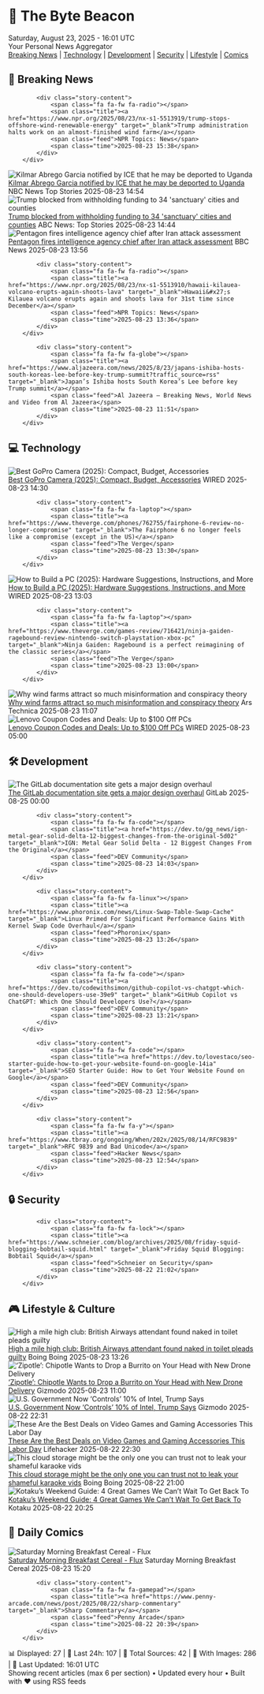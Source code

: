 <!-- Processing 54 RSS feeds at 2025-08-23 16:01:39 UTC -->
<!-- Processing: XKCD -->
<!-- Processing: Saturday Morning Breakfast Cereal -->
<!-- Processing: Penny Arcade -->
<!-- Processing: CNN Top Stories -->
<!-- Processing: CNN Breaking News -->
<!-- Processing: BBC World News -->
<!-- Processing: NPR News -->
<!-- Processing: Associated Press Breaking -->
<!-- Processing: NBC News Breaking -->
<!-- Processing: Guardian World News -->
<!-- Processing: Sky News World -->
<!-- Processing: O'Reilly Radar -->
<!-- Processing: Lobsters Python -->
<!-- Processing: Dev.to -->
<!-- Processing: StackOverflow Blog -->
<!-- Processing: Phoronix Linux News -->
<!-- Processing: It's FOSS -->
<!-- Processing: OMG! Ubuntu -->
<!-- Processing: DistroWatch -->
<!-- Processing: Linux.com -->
<!-- Processing: Red Hat Blog -->
<!-- Processing: DZone -->
<!-- Processing: Martin Fowler -->
<!-- Processing: Coding Horror -->
<!-- Processing: Krebs on Security -->
<!-- Generated 5 new posts out of 25 feeds processed -->
<div class="newspaper-header">
    <h1 class="newspaper-title">📰 The Byte Beacon</h1>
    <div class="newspaper-date">Saturday, August 23, 2025 - 16:01 UTC</div>
    <div class="newspaper-subtitle">Your Personal News Aggregator</div>
</div>

<div class="newspaper-nav">
    <a href="#breaking">Breaking News</a> |
    <a href="#tech">Technology</a> |
    <a href="#dev">Development</a> |
    <a href="#security">Security</a> |
    <a href="#lifestyle">Lifestyle</a> |
    <a href="#webcomics">Comics</a>
</div>

<div class="news-section breaking-news" id="breaking">
<h2 class="section-header">🚨 Breaking News</h2>
<div class="stories-container">
<div class="story">
            
            <div class="story-content">
                <span class="fa fa-fw fa-radio"></span>
                <span class="title"><a href="https://www.npr.org/2025/08/23/nx-s1-5513919/trump-stops-offshore-wind-renewable-energy" target="_blank">Trump administration halts work on an almost-finished wind farm</a></span>
                <span class="feed">NPR Topics: News</span>
                <span class="time">2025-08-23 15:38</span>
            </div>
        </div>
<div class="story">
            <img src="https://media-cldnry.s-nbcnews.com/image/upload/t_fit_1500w/rockcms/2025-08/250823-kilmar-abrego-garcia-mn-1045-dd3946.jpg" alt="Kilmar Abrego Garcia notified by ICE that he may be deported to Uganda" class="story-image" loading="lazy" onerror="this.style.display='none'">
            <div class="story-content">
                <span class="fa fa-fw fa-broadcast-tower"></span>
                <span class="title"><a href="https://www.nbcnews.com/news/us-news/kilmar-abrego-garcia-may-be-deported-uganda-rcna226756" target="_blank">Kilmar Abrego Garcia notified by ICE that he may be deported to Uganda</a></span>
                <span class="feed">NBC News Top Stories</span>
                <span class="time">2025-08-23 14:54</span>
            </div>
        </div>
<div class="story">
            <img src="https://s.abcnews.com/images/US/ice-los-angeles-gty-jt-250823_1755954613565_hpMain_4x3t_384.jpg" alt="Trump blocked from withholding funding to 34 &#x27;sanctuary&#x27; cities and counties" class="story-image" loading="lazy" onerror="this.style.display='none'">
            <div class="story-content">
                <span class="fa fa-fw fa-tv"></span>
                <span class="title"><a href="https://abcnews.go.com/US/judge-blocks-trump-admin-withholding-funding-34-cities/story?id=124912855" target="_blank">Trump blocked from withholding funding to 34 &#x27;sanctuary&#x27; cities and counties</a></span>
                <span class="feed">ABC News: Top Stories</span>
                <span class="time">2025-08-23 14:44</span>
            </div>
        </div>
<div class="story">
            <img src="https://ichef.bbci.co.uk/ace/standard/240/cpsprodpb/d3a2/live/af7b5eb0-8012-11f0-83cc-c5da98c419b8.jpg" alt="Pentagon fires intelligence agency chief after Iran attack assessment" class="story-image" loading="lazy" onerror="this.style.display='none'">
            <div class="story-content">
                <span class="fa fa-fw fa-earth-americas"></span>
                <span class="title"><a href="https://www.bbc.com/news/articles/c2dj217z2w6o?at_medium=RSS&at_campaign=rss" target="_blank">Pentagon fires intelligence agency chief after Iran attack assessment</a></span>
                <span class="feed">BBC News</span>
                <span class="time">2025-08-23 13:56</span>
            </div>
        </div>
<div class="story">
            
            <div class="story-content">
                <span class="fa fa-fw fa-radio"></span>
                <span class="title"><a href="https://www.npr.org/2025/08/23/nx-s1-5513910/hawaii-kilauea-volcano-erupts-again-shoots-lava" target="_blank">Hawaii&#x27;s Kilauea volcano erupts again and shoots lava for 31st time since December</a></span>
                <span class="feed">NPR Topics: News</span>
                <span class="time">2025-08-23 13:36</span>
            </div>
        </div>
<div class="story">
            
            <div class="story-content">
                <span class="fa fa-fw fa-globe"></span>
                <span class="title"><a href="https://www.aljazeera.com/news/2025/8/23/japans-ishiba-hosts-south-koreas-lee-before-key-trump-summit?traffic_source=rss" target="_blank">Japan’s Ishiba hosts South Korea’s Lee before key Trump summit</a></span>
                <span class="feed">Al Jazeera – Breaking News, World News and Video from Al Jazeera</span>
                <span class="time">2025-08-23 11:51</span>
            </div>
        </div>
</div>
</div>
<div class="news-section tech-news" id="tech">
<h2 class="section-header">💻 Technology</h2>
<div class="stories-container">
<div class="story">
            <img src="https://media.wired.com/photos/68a91d240ff15a77d5c4a427/master/pass/Which%20GoPro%20Hero%20Camera%20Should%20You%20Buy_.png" alt="Best GoPro Camera (2025): Compact, Budget, Accessories" class="story-image" loading="lazy" onerror="this.style.display='none'">
            <div class="story-content">
                <span class="fa fa-fw fa-bolt"></span>
                <span class="title"><a href="https://www.wired.com/gallery/best-gopro-hero-camera/" target="_blank">Best GoPro Camera (2025): Compact, Budget, Accessories</a></span>
                <span class="feed">WIRED</span>
                <span class="time">2025-08-23 14:30</span>
            </div>
        </div>
<div class="story">
            
            <div class="story-content">
                <span class="fa fa-fw fa-laptop"></span>
                <span class="title"><a href="https://www.theverge.com/phones/762755/fairphone-6-review-no-longer-compromise" target="_blank">The Fairphone 6 no longer feels like a compromise (except in the US)</a></span>
                <span class="feed">The Verge</span>
                <span class="time">2025-08-23 13:30</span>
            </div>
        </div>
<div class="story">
            <img src="https://media.wired.com/photos/68a9343a0fd1543a96aba606/master/pass/Want%20a%20Better%20PC_%20Try%20Building%20Your%20Own.png" alt="How to Build a PC (2025): Hardware Suggestions, Instructions, and More" class="story-image" loading="lazy" onerror="this.style.display='none'">
            <div class="story-content">
                <span class="fa fa-fw fa-bolt"></span>
                <span class="title"><a href="https://www.wired.com/story/how-to-build-a-pc/" target="_blank">How to Build a PC (2025): Hardware Suggestions, Instructions, and More</a></span>
                <span class="feed">WIRED</span>
                <span class="time">2025-08-23 13:03</span>
            </div>
        </div>
<div class="story">
            
            <div class="story-content">
                <span class="fa fa-fw fa-laptop"></span>
                <span class="title"><a href="https://www.theverge.com/games-review/716421/ninja-gaiden-ragebound-review-nintendo-switch-playstation-xbox-pc" target="_blank">Ninja Gaiden: Ragebound is a perfect reimagining of the classic series</a></span>
                <span class="feed">The Verge</span>
                <span class="time">2025-08-23 13:00</span>
            </div>
        </div>
<div class="story">
            <img src="https://cdn.arstechnica.net/wp-content/uploads/2024/05/GettyImages-520301232-500x500.jpg" alt="Why wind farms attract so much misinformation and conspiracy theory" class="story-image" loading="lazy" onerror="this.style.display='none'">
            <div class="story-content">
                <span class="fa fa-fw fa-cog"></span>
                <span class="title"><a href="https://arstechnica.com/science/2025/08/why-wind-farms-attract-so-much-misinformation-and-conspiracy-theory/" target="_blank">Why wind farms attract so much misinformation and conspiracy theory</a></span>
                <span class="feed">Ars Technica</span>
                <span class="time">2025-08-23 11:07</span>
            </div>
        </div>
<div class="story">
            <img src="https://media.wired.com/photos/67b63b909468ebbf8f0cbc77/master/pass/WIRED-Coupons-R2_8.png" alt="Lenovo Coupon Codes and Deals: Up to $100 Off PCs" class="story-image" loading="lazy" onerror="this.style.display='none'">
            <div class="story-content">
                <span class="fa fa-fw fa-bolt"></span>
                <span class="title"><a href="https://www.wired.com/story/lenovo-coupon-code/" target="_blank">Lenovo Coupon Codes and Deals: Up to $100 Off PCs</a></span>
                <span class="feed">WIRED</span>
                <span class="time">2025-08-23 05:00</span>
            </div>
        </div>
</div>
</div>
<div class="news-section dev-news" id="dev">
<h2 class="section-header">🛠️ Development</h2>
<div class="stories-container">
<div class="story">
            <img src="https://res.cloudinary.com/about-gitlab-com/image/upload/v1755617168/gz45eaygeb0nizf1kwyu.png" alt="The GitLab documentation site gets a major design overhaul" class="story-image" loading="lazy" onerror="this.style.display='none'">
            <div class="story-content">
                <span class="fa fa-fw fa-gitlab"></span>
                <span class="title"><a href="https://about.gitlab.com/blog/blog-post-slug/" target="_blank">The GitLab documentation site gets a major design overhaul</a></span>
                <span class="feed">GitLab</span>
                <span class="time">2025-08-25 00:00</span>
            </div>
        </div>
<div class="story">
            
            <div class="story-content">
                <span class="fa fa-fw fa-code"></span>
                <span class="title"><a href="https://dev.to/gg_news/ign-metal-gear-solid-delta-12-biggest-changes-from-the-original-5d02" target="_blank">IGN: Metal Gear Solid Delta - 12 Biggest Changes From the Original</a></span>
                <span class="feed">DEV Community</span>
                <span class="time">2025-08-23 14:03</span>
            </div>
        </div>
<div class="story">
            
            <div class="story-content">
                <span class="fa fa-fw fa-linux"></span>
                <span class="title"><a href="https://www.phoronix.com/news/Linux-Swap-Table-Swap-Cache" target="_blank">Linux Primed For Significant Performance Gains With Kernel Swap Code Overhaul</a></span>
                <span class="feed">Phoronix</span>
                <span class="time">2025-08-23 13:26</span>
            </div>
        </div>
<div class="story">
            
            <div class="story-content">
                <span class="fa fa-fw fa-code"></span>
                <span class="title"><a href="https://dev.to/codewithsimon/github-copilot-vs-chatgpt-which-one-should-developers-use-39e9" target="_blank">GitHub Copilot vs ChatGPT: Which One Should Developers Use?</a></span>
                <span class="feed">DEV Community</span>
                <span class="time">2025-08-23 13:21</span>
            </div>
        </div>
<div class="story">
            
            <div class="story-content">
                <span class="fa fa-fw fa-code"></span>
                <span class="title"><a href="https://dev.to/lovestaco/seo-starter-guide-how-to-get-your-website-found-on-google-14ia" target="_blank">SEO Starter Guide: How to Get Your Website Found on Google</a></span>
                <span class="feed">DEV Community</span>
                <span class="time">2025-08-23 12:56</span>
            </div>
        </div>
<div class="story">
            
            <div class="story-content">
                <span class="fa fa-fw fa-y"></span>
                <span class="title"><a href="https://www.tbray.org/ongoing/When/202x/2025/08/14/RFC9839" target="_blank">RFC 9839 and Bad Unicode</a></span>
                <span class="feed">Hacker News</span>
                <span class="time">2025-08-23 12:54</span>
            </div>
        </div>
</div>
</div>
<div class="news-section security-news" id="security">
<h2 class="section-header">🔒 Security</h2>
<div class="stories-container">
<div class="story">
            
            <div class="story-content">
                <span class="fa fa-fw fa-lock"></span>
                <span class="title"><a href="https://www.schneier.com/blog/archives/2025/08/friday-squid-blogging-bobtail-squid.html" target="_blank">Friday Squid Blogging: Bobtail Squid</a></span>
                <span class="feed">Schneier on Security</span>
                <span class="time">2025-08-22 21:02</span>
            </div>
        </div>
</div>
</div>
<div class="news-section lifestyle-news" id="lifestyle">
<h2 class="section-header">🎮 Lifestyle & Culture</h2>
<div class="stories-container">
<div class="story">
            <img src="https://i0.wp.com/boingboing.net/wp-content/uploads/2025/08/shutterstock_2645258883.jpg?fit=1000%2C666&amp;quality=60&amp;ssl=1" alt="High a mile high club: British Airways attendant found naked in toilet pleads guilty" class="story-image" loading="lazy" onerror="this.style.display='none'">
            <div class="story-content">
                <span class="fa fa-fw fa-arrow-right"></span>
                <span class="title"><a href="https://boingboing.net/2025/08/23/high-a-mile-high-club-british-airways-attendant-found-naked-in-toilet-pleads-guilty.html" target="_blank">High a mile high club: British Airways attendant found naked in toilet pleads guilty</a></span>
                <span class="feed">Boing Boing</span>
                <span class="time">2025-08-23 13:26</span>
            </div>
        </div>
<div class="story">
            <img src="https://gizmodo.com/app/uploads/2022/08/0574780fe5c9e3850d3c41d07b2d9e84.jpg" alt="‘Zipotle’: Chipotle Wants to Drop a Burrito on Your Head with New Drone Delivery" class="story-image" loading="lazy" onerror="this.style.display='none'">
            <div class="story-content">
                <span class="fa fa-fw fa-computer"></span>
                <span class="title"><a href="https://gizmodo.com/chipotle-delivery-zipline-drone-2000647043" target="_blank">‘Zipotle’: Chipotle Wants to Drop a Burrito on Your Head with New Drone Delivery</a></span>
                <span class="feed">Gizmodo</span>
                <span class="time">2025-08-23 11:00</span>
            </div>
        </div>
<div class="story">
            <img src="https://gizmodo.com/app/uploads/2025/08/trump-august-22-2025.jpg" alt="U.S. Government Now ‘Controls’ 10% of Intel, Trump Says" class="story-image" loading="lazy" onerror="this.style.display='none'">
            <div class="story-content">
                <span class="fa fa-fw fa-computer"></span>
                <span class="title"><a href="https://gizmodo.com/u-s-government-now-controls-10-of-intel-trump-says-2000647121" target="_blank">U.S. Government Now ‘Controls’ 10% of Intel, Trump Says</a></span>
                <span class="feed">Gizmodo</span>
                <span class="time">2025-08-22 22:31</span>
            </div>
        </div>
<div class="story">
            <img src="https://lifehacker.com/imagery/articles/01K39Q1ZN4D9TNMP90FSM9QT6C/hero-image.jpg" alt="These Are the Best Deals on Video Games and Gaming Accessories This Labor Day" class="story-image" loading="lazy" onerror="this.style.display='none'">
            <div class="story-content">
                <span class="fa fa-fw fa-life-ring"></span>
                <span class="title"><a href="https://lifehacker.com/entertainment/best-video-game-deals-labor-day-2025?utm_medium=RSS" target="_blank">These Are the Best Deals on Video Games and Gaming Accessories This Labor Day</a></span>
                <span class="feed">Lifehacker</span>
                <span class="time">2025-08-22 22:30</span>
            </div>
        </div>
<div class="story">
            <img src="https://i0.wp.com/boingboing.net/wp-content/uploads/2025/08/Internxt-Cloud-Storage-Lifetime-Subscription.jpg?fit=1200%2C800&amp;quality=60&amp;ssl=1" alt="This cloud storage might be the only one you can trust not to leak your shameful karaoke vids" class="story-image" loading="lazy" onerror="this.style.display='none'">
            <div class="story-content">
                <span class="fa fa-fw fa-arrow-right"></span>
                <span class="title"><a href="https://boingboing.net/2025/08/22/this-cloud-storage-might-be-the-only-one-you-can-trust-not-to-leak-your-shameful-karaoke-vids.html" target="_blank">This cloud storage might be the only one you can trust not to leak your shameful karaoke vids</a></span>
                <span class="feed">Boing Boing</span>
                <span class="time">2025-08-22 21:00</span>
            </div>
        </div>
<div class="story">
            <img src="https://kotaku.com/app/uploads/2025/08/KWG82225.jpg" alt="Kotaku’s Weekend Guide: 4 Great Games We Can’t Wait To Get Back To" class="story-image" loading="lazy" onerror="this.style.display='none'">
            <div class="story-content">
                <span class="fa fa-fw fa-gamepad"></span>
                <span class="title"><a href="https://kotaku.com/kotaku-games-to-play-pacman-silent-hill-hollow-void-2000619570" target="_blank">Kotaku’s Weekend Guide: 4 Great Games We Can’t Wait To Get Back To</a></span>
                <span class="feed">Kotaku</span>
                <span class="time">2025-08-22 20:25</span>
            </div>
        </div>
</div>
</div>
<div class="news-section webcomics-section" id="webcomics">
<h2 class="section-header">🎨 Daily Comics</h2>
<div class="stories-container">
<div class="story">
            <img src="https://www.smbc-comics.com/comics/1755734022-20250823.png" alt="Saturday Morning Breakfast Cereal - Flux" class="story-image" loading="lazy" onerror="this.style.display='none'">
            <div class="story-content">
                <span class="fa fa-fw fa-smile"></span>
                <span class="title"><a href="https://www.smbc-comics.com/comic/flux" target="_blank">Saturday Morning Breakfast Cereal - Flux</a></span>
                <span class="feed">Saturday Morning Breakfast Cereal</span>
                <span class="time">2025-08-23 15:20</span>
            </div>
        </div>
<div class="story">
            
            <div class="story-content">
                <span class="fa fa-fw fa-gamepad"></span>
                <span class="title"><a href="https://www.penny-arcade.com/news/post/2025/08/22/sharp-commentary" target="_blank">Sharp Commentary</a></span>
                <span class="feed">Penny Arcade</span>
                <span class="time">2025-08-22 20:39</span>
            </div>
        </div>
</div>
</div>

<div class="newspaper-footer">
    <div class="stats">
        📊 Displayed: 27 | 📅 Last 24h: 107 | 📡 Total Sources: 42 | 📸 With Images: 286 |
        🔄 Last Updated: 16:01 UTC
    </div>
    <div class="footer-note">
        Showing recent articles (max 6 per section) • Updated every hour • Built with ❤️ using RSS feeds
    </div>
</div>
